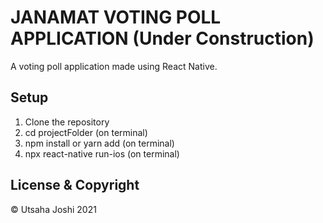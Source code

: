 # JANAMAT VOTING POLL APPLICATION (Under Construction)

A voting poll application made using React Native.

## Setup
1. Clone the repository
2. cd projectFolder (on terminal)
3. npm install or yarn add (on terminal)
4. npx react-native run-ios (on terminal)

## License & Copyright
© Utsaha Joshi 2021
